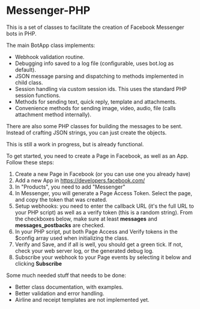 # Messenger-PHP

This is a set of classes to facilitate the creation of Facebook Messenger bots in PHP.

The main BotApp class implements:
* Webhook validation routine.
* Debugging info saved to a log file (configurable, uses bot.log as default).
* JSON message parsing and dispatching to methods implemented in child class.
* Session handling via custom session ids. This uses the standard PHP session functions.
* Methods for sending text, quick reply, template and attachments.
* Convenience methods for sending image, video, audio, file (calls attachment method internally).

There are also some PHP classes for building the messages to be sent. Instead of crafting JSON strings, you can just create the objects.

This is still a work in progress, but is already functional.

To get started, you need to create a Page in Facebook, as well as an App. Follow these steps:

1. Create a new Page in Facebook (or you can use one you already have)
2. Add a new App in https://developers.facebook.com/
3. In "Products", you need to add "Messenger"
4. In Messenger, you will generate a Page Access Token. Select the page, and copy the token that was created.
5. Setup webhooks: you need to enter the callback URL (it's the full URL to your PHP script) as well as a verify token (this is a random string). From the checkboxes below, make sure at least **messages** and **messages_postbacks** are checked.
6. In your PHP script, put both Page Access and Verify tokens in the $config array used when initializing the class.
7. Verify and Save, and if all is well, you should get a green tick. If not, check your web server log, or the generated debug log.
8. Subscribe your webhook to your Page events by selecting it below and clicking **Subscribe**

Some much needed stuff that needs to be done:
* Better class documentation, with examples.
* Better validation and error handling.
* Airline and receipt templates are not implemented yet.
